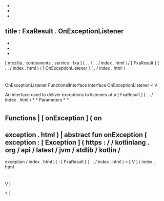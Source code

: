 -
-
-
title
:
FxaResult
.
OnExceptionListener
-
-
-
-
[
mozilla
.
components
.
service
.
fxa
]
(
.
.
/
.
.
/
index
.
html
)
/
[
FxaResult
]
(
.
.
/
index
.
html
)
/
[
OnExceptionListener
]
(
.
/
index
.
html
)
#
OnExceptionListener
FunctionalInterface
interface
OnExceptionListener
<
V
>
An
interface
used
to
deliver
exceptions
to
listeners
of
a
[
FxaResult
]
(
.
.
/
index
.
html
)
*
*
Parameters
*
*
#
#
#
Functions
|
[
onException
]
(
on
-
exception
.
html
)
|
abstract
fun
onException
(
exception
:
[
Exception
]
(
https
:
/
/
kotlinlang
.
org
/
api
/
latest
/
jvm
/
stdlib
/
kotlin
/
-
exception
/
index
.
html
)
)
:
[
FxaResult
]
(
.
.
/
index
.
html
)
<
[
V
]
(
index
.
html
#
V
)
>
?
|
